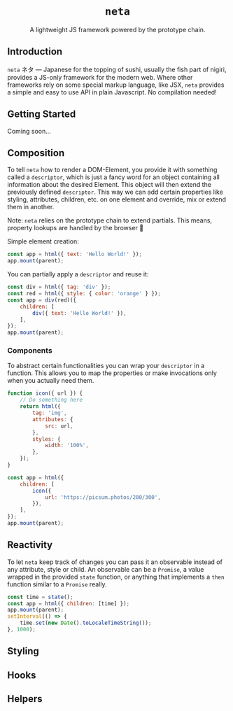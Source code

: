 <h1 align="center"><code>neta</code></h1>
<p align="center">A lightweight JS framework powered by the prototype chain.</p>

## Introduction
`neta` ネタ — Japanese for the topping of sushi, usually the fish part of nigiri, provides a JS-only framework for the 
modern web. Where other frameworks rely on some special markup language, like JSX, `neta` provides a simple and easy
to use API in plain Javascript. No compilation needed!

## Getting Started
Coming soon...

## Composition
To tell `neta` how to render a DOM-Element, you provide it with something called a `descriptor`, which is just a fancy 
word for an object containing all information about the desired Element. This object will then extend the previously
defined `descriptor`. This way we can add certain properties like styling, attributes, children, etc. on one 
element and override, mix or extend them in another.

Note: `neta` relies on the prototype chain to extend partials. This means, property lookups are handled by the browser 🎉

Simple element creation:
```js
const app = html({ text: 'Hello World!' });
app.mount(parent);
```

You can partially apply a `descriptor` and reuse it:
```js
const div = html({ tag: 'div' });
const red = html({ style: { color: 'orange' } });
const app = div(red)({
    children: [
        div({ text: 'Hello World!' }),
    ],
});
app.mount(parent);
```

### Components
To abstract certain functionalities you can wrap your `descriptor` in a function. This allows you to map the properties
or make invocations only when you actually need them.

```js
function icon({ url }) {
    // Do something here
    return html({
        tag: 'img',
        attributes: {
            src: url,
        },
        styles: {
            width: '100%',
        },
    });
}

const app = html({
    children: [
        icon({ 
            url: 'https://picsum.photos/200/300',
        }),
    ],
});
app.mount(parent);
```

## Reactivity
To let `neta` keep track of changes you can pass it an observable instead of any attribute, style or child.
An observable can be a `Promise`, a value wrapped in the provided `state` function, or anything that implements a `then`
function similar to a `Promise` really.

```js
const time = state();
const app = html({ children: [time] });
app.mount(parent);
setInterval(() => {
    time.set(new Date().toLocaleTimeString());
}, 1000);
```

## Styling
## Hooks
## Helpers
